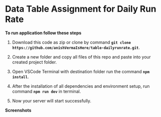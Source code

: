 # Data Table Assignment for Daily Run Rate 

**To run application follow these steps**

1. Download this code as zip or clone by command **`git clone https://github.com/anishVermaIsHere/table-dailyrunrate.git`**.

2. Create a new folder and copy all files of this repo and paste into your created project folder. 

3. Open VSCode Terminal with destination folder run the command **`npm install`**.

3. After the installation of all dependencies and environment setup, run command **`npm run dev`** in terminal.

4. Now your server will start successfully.


**Screenshots**

